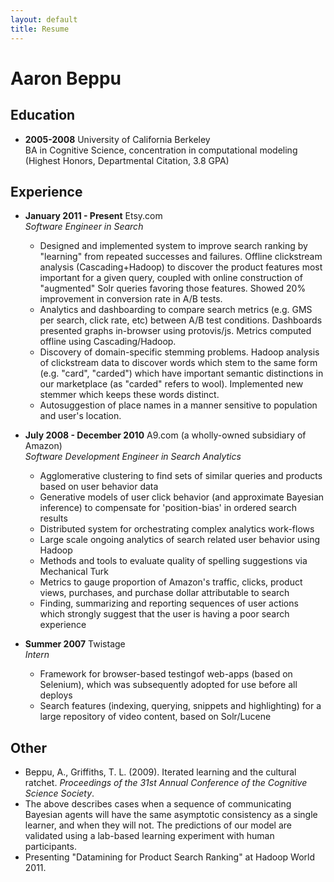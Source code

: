 ```yaml
---
layout: default
title: Resume
---
```


# Aaron Beppu

## Education
* **2005-2008** University of California Berkeley  
BA in Cognitive Science, concentration in computational modeling  
  (Highest Honors, Departmental Citation, 3.8 GPA)

## Experience
* **January 2011 - Present** Etsy.com  
*Software Engineer in Search*
	* Designed and implemented system to improve search ranking by "learning" from repeated successes and failures. Offline clickstream analysis (Cascading+Hadoop) to discover the product features most important for a given query, coupled with online construction of "augmented" Solr queries favoring those features. Showed 20% improvement in conversion rate in A/B tests.
    * Analytics and dashboarding to compare search metrics (e.g. GMS per search, click rate, etc) between A/B test conditions. Dashboards presented graphs in-browser using protovis/js. Metrics computed offline using Cascading/Hadoop.
    * Discovery of domain-specific stemming problems. Hadoop analysis of clickstream data to discover words which stem to the same form (e.g. "card", "carded") which have important semantic distinctions in our marketplace (as "carded" refers to wool). Implemented new stemmer which keeps these words distinct.
    * Autosuggestion of place names in a manner sensitive to population and user's location.
* **July 2008 - December 2010** A9.com (a wholly-owned subsidiary of Amazon)  
*Software Development Engineer in Search Analytics*  
  * Agglomerative clustering to find sets of similar queries and products based on user behavior data  
  * Generative models of user click behavior (and approximate Bayesian inference) to compensate for 'position-bias' in ordered search results 
  * Distributed system for orchestrating complex analytics work-flows  
  * Large scale ongoing analytics of search related user behavior using Hadoop  
  * Methods and tools to evaluate quality of spelling suggestions via Mechanical Turk  
  * Metrics to gauge proportion of Amazon's traffic, clicks, product views, purchases, and purchase dollar attributable to search  
  * Finding, summarizing and reporting sequences of user actions which strongly suggest that the user is having a poor search experience

* **Summer 2007** Twistage  
*Intern*  
  * Framework for browser-based testingof web-apps (based on Selenium), which was subsequently adopted for use before all deploys  
  * Search features (indexing, querying, snippets and highlighting) for a large repository of video content, based on Solr/Lucene

## Other
* Beppu, A., Griffiths, T. L. (2009). Iterated learning and the cultural ratchet. _Proceedings of the 31st Annual Conference of the Cognitive Science Society_.
* The above describes cases when a sequence of communicating Bayesian agents will have the same asymptotic consistency as a single learner, and when they will not. The predictions of our model are validated using a lab-based learning experiment with human participants.
* Presenting "Datamining for Product Search Ranking" at Hadoop World 2011.

